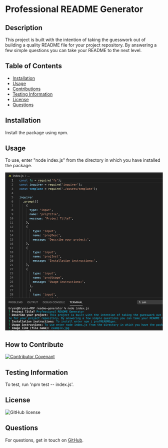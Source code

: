 
# Professional README Generator
## Description
This project is built with the intention of taking the guesswork out of building a quality README file for your project repository. By answering a few simple questions you can take your README to the next level.
## Table of Contents
- [Installation](#installation)
- [Usage](#usage)
- [Contributions](#contributions)
- [Testing Information](#testing)
- [License](#license)
- [Questions](#questions)
## Installation
Install the package using npm.
## Usage
To use, enter "node index.js" from the directory in which you have installed the package.

![alt text](assets/images/example.png)

## How to Contribute
[![Contributor Covenant](https://img.shields.io/badge/Contributor%20Covenant-2.0-4baaaa.svg)](code_of_conduct.md)

## Testing Information
To test, run 'npm test -- index.js'.

## License
![GitHub license](https://img.shields.io/badge/license-MIT-brightgreen.svg)

## Questions
​For questions, get in touch on [GitHub](https://github.com/bryan-barnes12/).
    
